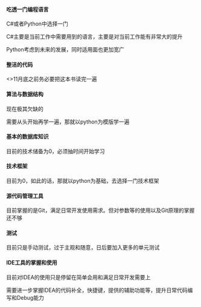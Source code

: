 #### 吃透一门编程语言

C#或者Python中选择一门

C#主要是当前工作中需要用到的语言，主要是对当前工作能有非常大的提升

Python考虑到未来的发展，同时适用面也更加宽广

#### **整洁的代码**

<<CleanCode>>11月底之前务必要把这本书读完一遍

#### 算法与数据结构

现在极其欠缺的

需要从头开始再学一遍，那就以python为模版学一遍

#### 基本的数据库知识

目前的技术储备为0，必须抽时间开始学习

#### 技术框架

目前为0，如此的话，那就以python为基础，去选择一门技术框架

#### 源代码管理工具

目前掌握的是Git，满足日常开发使用需求。但对参数等的使用以及Git原理的掌握还不够

#### 测试

目前只是手动测试，过于主观和随意，日后要加入更多的单元测试

#### IDE工具的掌握和使用

目前对IDEA的使用只是停留在简单会用和满足日常开发需要上

需要进一步掌握IDEA的代码补全，快捷键，提供的辅助功能等，提升日常代码编写和Debug能力